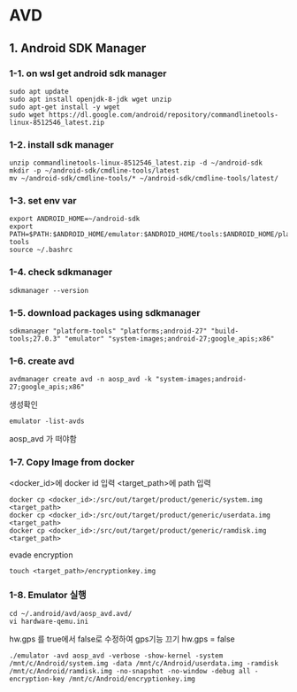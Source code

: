 # AVD

## 1. Android SDK Manager
### 1-1. on wsl get android sdk manager
```
sudo apt update
sudo apt install openjdk-8-jdk wget unzip
sudo apt-get install -y wget
sudo wget https://dl.google.com/android/repository/commandlinetools-linux-8512546_latest.zip
```
### 1-2. install sdk manager
```
unzip commandlinetools-linux-8512546_latest.zip -d ~/android-sdk
mkdir -p ~/android-sdk/cmdline-tools/latest
mv ~/android-sdk/cmdline-tools/* ~/android-sdk/cmdline-tools/latest/
```
### 1-3. set env var
```
export ANDROID_HOME=~/android-sdk
export PATH=$PATH:$ANDROID_HOME/emulator:$ANDROID_HOME/tools:$ANDROID_HOME/platform-tools
source ~/.bashrc
```
### 1-4. check sdkmanager
```
sdkmanager --version
```
### 1-5. download packages using sdkmanager
```
sdkmanager "platform-tools" "platforms;android-27" "build-tools;27.0.3" "emulator" "system-images;android-27;google_apis;x86"
```
### 1-6. create avd
```
avdmanager create avd -n aosp_avd -k "system-images;android-27;google_apis;x86"
```
생성확인
```
emulator -list-avds
```
aosp_avd 가 떠야함

### 1-7. Copy Image from docker
<docker_id>에 docker id 입력
<target_path>에 path 입력
  
```
docker cp <docker_id>:/src/out/target/product/generic/system.img <target_path>
docker cp <docker_id>:/src/out/target/product/generic/userdata.img <target_path>
docker cp <docker_id>:/src/out/target/product/generic/ramdisk.img <target_path>
```
evade encryption
```
touch <target_path>/encryptionkey.img
```

### 1-8. Emulator 실행

```
cd ~/.android/avd/aosp_avd.avd/
vi hardware-qemu.ini
```
hw.gps 를 true에서 false로 수정하여 gps기능 끄기
hw.gps = false


```
./emulator -avd aosp_avd -verbose -show-kernel -system /mnt/c/Android/system.img -data /mnt/c/Android/userdata.img -ramdisk /mnt/c/Android/ramdisk.img -no-snapshot -no-window -debug all -encryption-key /mnt/c/Android/encryptionkey.img
```
##
